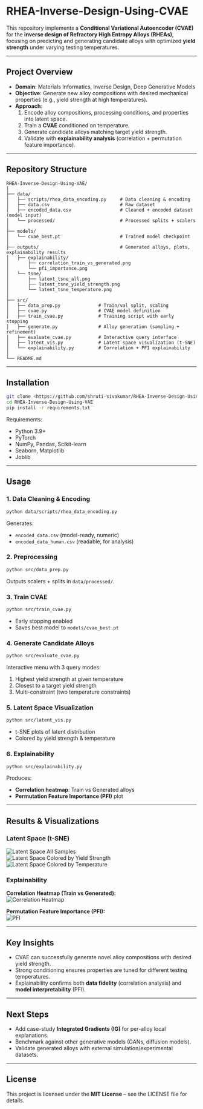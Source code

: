 # RHEA-Inverse-Design-Using-CVAE

This repository implements a **Conditional Variational Autoencoder (CVAE)** for the **inverse design of Refractory High Entropy Alloys (RHEAs)**, focusing on predicting and generating candidate alloys with optimized **yield strength** under varying testing temperatures.

---

## Project Overview

- **Domain**: Materials Informatics, Inverse Design, Deep Generative Models  
- **Objective**: Generate new alloy compositions with desired mechanical properties (e.g., yield strength at high temperatures).  
- **Approach**:  
  1. Encode alloy compositions, processing conditions, and properties into latent space.  
  2. Train a **CVAE** conditioned on temperature.  
  3. Generate candidate alloys matching target yield strength.  
  4. Validate with **explainability analysis** (correlation + permutation feature importance).  

---

## Repository Structure

```
RHEA-Inverse-Design-Using-VAE/
│
├── data/
│   ├── scripts/rhea_data_encoding.py     # Data cleaning & encoding
│   ├── data.csv                          # Raw dataset
│   ├── encoded_data.csv                  # Cleaned + encoded dataset (model input)
│   └── processed/                        # Processed splits + scalers
│
├── models/
│   └── cvae_best.pt                      # Trained model checkpoint
│
├── outputs/                              # Generated alloys, plots, explainability results
│   ├── explainability/
│       ├── correlation_train_vs_generated.png
│       └── pfi_importance.png
│   └── tsne/
│       ├── latent_tsne_all.png
│       ├── latent_tsne_yield_strength.png
│       └── latent_tsne_temperature.png
│
├── src/
│   ├── data_prep.py              # Train/val split, scaling
│   ├── cvae.py                   # CVAE model definition
│   ├── train_cvae.py             # Training script with early stopping
│   ├── generate.py               # Alloy generation (sampling + refinement)
│   ├── evaluate_cvae.py          # Interactive query interface
│   ├── latent_vis.py             # Latent space visualization (t-SNE)
│   └── explainability.py         # Correlation + PFI explainability
│
└── README.md
```

---

## Installation

```bash
git clone <https://github.com/shruti-sivakumar/RHEA-Inverse-Design-Using-VAE>
cd RHEA-Inverse-Design-Using-VAE
pip install -r requirements.txt
```

Requirements:
- Python 3.9+
- PyTorch
- NumPy, Pandas, Scikit-learn
- Seaborn, Matplotlib
- Joblib

---

## Usage

### 1. Data Cleaning & Encoding
```bash
python data/scripts/rhea_data_encoding.py
```
Generates:
- `encoded_data.csv` (model-ready, numeric)
- `encoded_data_human.csv` (readable, for analysis)

### 2. Preprocessing
```bash
python src/data_prep.py
```
Outputs scalers + splits in `data/processed/`.

### 3. Train CVAE
```bash
python src/train_cvae.py
```
- Early stopping enabled  
- Saves best model to `models/cvae_best.pt`  

### 4. Generate Candidate Alloys
```bash
python src/evaluate_cvae.py
```
Interactive menu with 3 query modes:
1. Highest yield strength at given temperature  
2. Closest to a target yield strength  
3. Multi-constraint (two temperature constraints)

### 5. Latent Space Visualization
```bash
python src/latent_vis.py
```
- t-SNE plots of latent distribution  
- Colored by yield strength & temperature  

### 6. Explainability
```bash
python src/explainability.py
```
Produces:
- **Correlation heatmap**: Train vs Generated alloys  
- **Permutation Feature Importance (PFI)** plot

---

## Results & Visualizations

### Latent Space (t-SNE)
![Latent Space All Samples](outputs/tsne/latent_tsne_all.png)  
![Latent Space Colored by Yield Strength](outputs/tsne/latent_tsne_yield_strength.png)  
![Latent Space Colored by Temperature](outputs/tsne/latent_tsne_temperature.png)  

### Explainability
**Correlation Heatmap (Train vs Generated):**  
![Correlation Heatmap](outputs/explainability/correlation_train_vs_generated.png)  

**Permutation Feature Importance (PFI):**  
![PFI](outputs/explainability/pfi_importance.png)  

---

## Key Insights

- CVAE can successfully generate novel alloy compositions with desired yield strength.  
- Strong conditioning ensures properties are tuned for different testing temperatures.  
- Explainability confirms both **data fidelity** (correlation analysis) and **model interpretability** (PFI).  

---

## Next Steps

- Add case-study **Integrated Gradients (IG)** for per-alloy local explanations.  
- Benchmark against other generative models (GANs, diffusion models).  
- Validate generated alloys with external simulation/experimental datasets.  

---

## License

This project is licensed under the **MIT License** – see the LICENSE file for details.